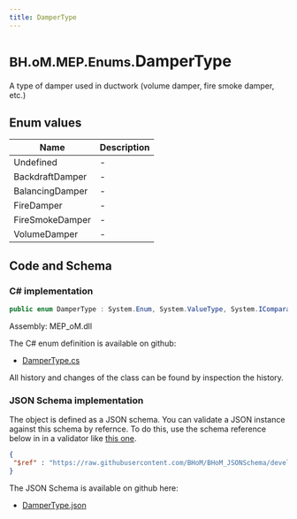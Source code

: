 ```yaml
---
title: DamperType
---
```


# <small>BH.oM.MEP.Enums.</small>**DamperType**

A type of damper used in ductwork (volume damper, fire smoke damper, etc.)

## Enum values

| Name            | Description                                                    |
|-----------------|----------------------------------------------------------------|
| Undefined |  -  |
| BackdraftDamper |  -  |
| BalancingDamper |  -  |
| FireDamper |  -  |
| FireSmokeDamper |  -  |
| VolumeDamper |  -  |


## Code and Schema

### C# implementation

``` C# title="C#"
public enum DamperType : System.Enum, System.ValueType, System.IComparable, System.ISpanFormattable, System.IFormattable, System.IConvertible
```

Assembly: MEP_oM.dll

The C# enum definition is available on github:

- [DamperType.cs](https://github.com/BHoM/BHoM/blob/develop/MEP_oM/Enums\DamperType.cs)

All history and changes of the class can be found by inspection the history.
### JSON Schema implementation

The object is defined as a JSON schema. You can validate a JSON instance against this schema by refernce. To do this, use the schema reference below in in a validator like [this one](https://www.jsonschemavalidator.net/).

``` json title="JSON Schema"
{
 "$ref" : "https://raw.githubusercontent.com/BHoM/BHoM_JSONSchema/develop/MEP_oM/Enums/DamperType.json"
}
```

The JSON Schema is available on github here:

- [DamperType.json](https://github.com/BHoM/BHoM_JSONSchema/blob/develop/MEP_oM/Enums/DamperType.json)
